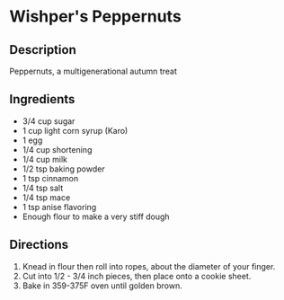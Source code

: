 Wishper's Peppernuts
====================

Description
-----------

Peppernuts, a multigenerational autumn treat

Ingredients
-----------

-   3/4 cup sugar
-   1 cup light corn syrup (Karo)
-   1 egg
-   1/4 cup shortening
-   1/4 cup milk
-   1/2 tsp baking powder
-   1 tsp cinnamon
-   1/4 tsp salt
-   1/4 tsp mace
-   1 tsp anise flavoring
-   Enough flour to make a very stiff dough

Directions
----------

1.  Knead in flour then roll into ropes, about the diameter of your
    finger.
2.  Cut into 1/2 - 3/4 inch pieces, then place onto a cookie sheet.
3.  Bake in 359-375F oven until golden brown.
